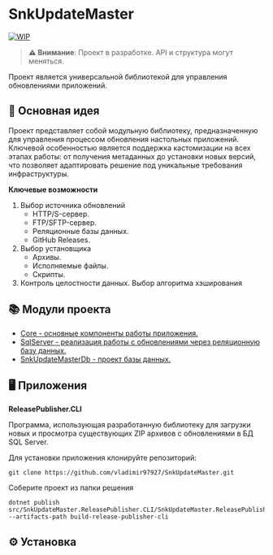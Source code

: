 # SnkUpdateMaster

[![WIP](https://img.shields.io/badge/Status-Work%20In%20Progress-orange)](https://github.com/vladimir97927/SnkUpdateMaster)

> **⚠️ Внимание**: Проект в разработке. API и структура могут меняться.

Проект является универсальной библиотекой для управления обновлениями приложений.

## 🌟 Основная идея

Проект представляет собой модульную библиотеку, предназначенную для управления процессом обновления настольных приложений. Ключевой особенностью является поддержка кастомизации на всех этапах работы: от получения метаданных до установки новых версий, что позволяет адаптировать решение под уникальные требования инфраструктуры.

**Ключевые возможности**

1. Выбор источника обновлений
   - HTTP/S-сервер.
   - FTP/SFTP-сервер.
   - Реляционные базы данных.
   - GitHub Releases.
2. Выбор установщика
   - Архивы.
   - Исполняемые файлы.
   - Скрипты.
3. Контроль целостности данных. Выбор алгоритма хэширования

## 📚 Модули проекта
- [Core - основные компоненты работы приложения.](docs/Core.md)
- [SqlServer - реализация работы с обновлениями через реляционную базу данных.](docs/SqlServer.md)
- [SnkUpdateMasterDb - проект базы данных.](docs/SnkUpdateMasterDb.md)

## 🖥️ Приложения

**ReleasePublisher.CLI**

Программа, использующая разработанную библиотеку для загрузки новых и просмотра существующих ZIP архивов с обновлениями в БД SQL Server.

Для установки приложения клонируйте репозиторий:

```
git clone https://github.com/vladimir97927/SnkUpdateMaster.git
```

Соберите проект из папки решения

```
dotnet publish src/SnkUpdateMaster.ReleasePublisher.CLI/SnkUpdateMaster.ReleasePublisher.CLI.csproj --artifacts-path build-release-publisher-cli
```

## ⚙️ Установка








